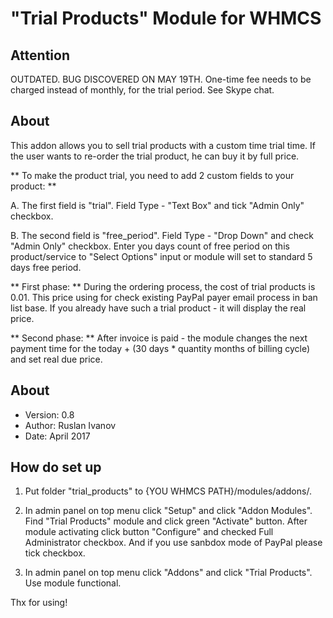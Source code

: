 # "Trial Products" Module for WHMCS #

## Attention ##
OUTDATED. BUG DISCOVERED ON MAY 19TH. One-time fee needs to be charged instead of monthly, for the trial period. See Skype chat.

## About ##

This addon allows you to sell trial products with a custom time trial time.
If the user wants to re-order the trial product, he can buy it by full price.

** To make the product trial, you need to add 2 custom fields to your product: **

 A. The first field is "trial". Field Type - "Text Box" and tick "Admin Only" checkbox.

 B. The second field is "free_period". Field Type - "Drop Down" and check "Admin Only" checkbox. Enter you days count of free period on this product/service to "Select Options" input or module will set to standard 5 days free period.

** First phase: **
During the ordering process, the cost of trial products is 0.01. This price using for check existing PayPal payer email process in ban list base.
If you already have such a trial product - it will display the real price.

** Second phase: **
After invoice is paid - the module changes the next payment time for the today + (30 days * quantity months of billing cycle) and set real due price.

## About ##

* Version: 0.8
* Author: Ruslan Ivanov
* Date: April 2017

## How do set up ##

1. Put folder "trial_products" to {YOU WHMCS PATH}/modules/addons/.

2. In admin panel on top menu click "Setup" and click "Addon Modules". Find "Trial Products" module and click green "Activate" button. After module activating click button "Configure" and checked Full Administrator checkbox. And if you use sanbdox mode of PayPal please tick checkbox.

3. In admin panel on top menu click "Addons" and click "Trial Products". Use module functional.

Thx for using!